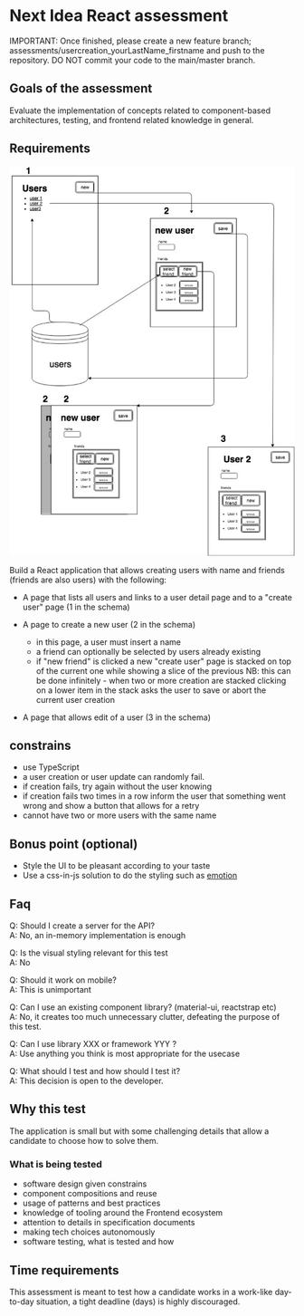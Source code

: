 # Next Idea React assessment

IMPORTANT: Once finished, please create a new feature branch; assessments/usercreation_yourLastName_firstname and push to the repository. DO NOT commit your code to the main/master branch.

## Goals of the assessment

Evaluate the implementation of concepts related to component-based architectures, testing, and frontend related knowledge in general.

## Requirements

![schema](schema.jpg)

Build a React application that allows creating users with name and friends (friends are also users) with the following:

- A page that lists all users and links to a user detail page and to a "create user" page (1 in the schema)
- A page to create a new user (2 in the schema)

  - in this page, a user must insert a name
  - a friend can optionally be selected by users already existing
  - if "new friend" is clicked a new "create user" page is stacked on top of the current one while showing a slice of the previous
    NB: this can be done infinitely - when two or more creation are stacked clicking on a lower item in the stack asks the user to save or abort the current user creation

- A page that allows edit of a user (3 in the schema)

## constrains

- use TypeScript
- a user creation or user update can randomly fail.
- if creation fails, try again without the user knowing
- if creation fails two times in a row inform the user that something went wrong and show a button that allows for a retry
- cannot have two or more users with the same name

## Bonus point (optional)

- Style the UI to be pleasant according to your taste
- Use a css-in-js solution to do the styling such as [emotion](https://emotion.sh/)

## Faq

Q: Should I create a server for the API?  
A: No, an in-memory implementation is enough

Q: Is the visual styling relevant for this test  
A: No

Q: Should it work on mobile?  
A: This is unimportant

Q: Can I use an existing component library? (material-ui, reactstrap etc)  
A: No, it creates too much unnecessary clutter, defeating the purpose of this test.

Q: Can I use library XXX or framework YYY ?  
A: Use anything you think is most appropriate for the usecase

Q: What should I test and how should I test it?  
A: This decision is open to the developer.

## Why this test

The application is small but with some challenging details that allow a candidate to choose how to solve them.

### What is being tested

- software design given constrains
- component compositions and reuse
- usage of patterns and best practices
- knowledge of tooling around the Frontend ecosystem
- attention to details in specification documents
- making tech choices autonomously
- software testing, what is tested and how

## Time requirements

This assessment is meant to test how a candidate works in a work-like day-to-day situation, a tight deadline (days) is highly discouraged.
